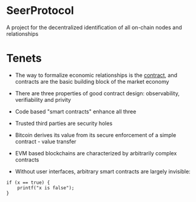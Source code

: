 # SeerProtocol

A project for the decentralized identification of all on-chain nodes and relationships

# Tenets

- The way to formalize economic relationships is the [contract](https://nakamotoinstitute.org/library/formalizing-securing-relationships), and contracts are the basic building block of the market economy

- There are three properties of good contract design: observability, verifiability and privity

- Code based "smart contracts" enhance all three

- Trusted third parties are security holes

- Bitcoin derives its value from its secure enforcement of a simple contract - value transfer

- EVM based blockchains are characterized by arbitrarily complex contracts

- Without user interfaces, arbitrary smart contracts are largely invisible:

```
if (x == true) {
    printf("x is false");
}
```
